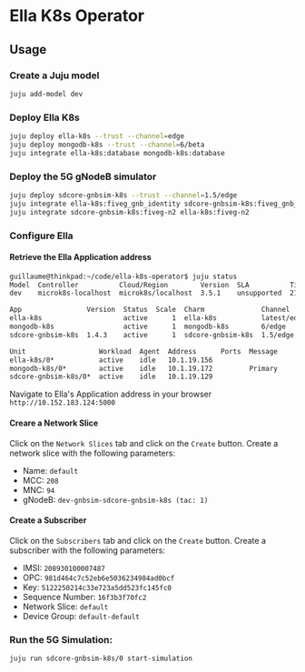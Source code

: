 # Ella K8s Operator

## Usage

### Create a Juju model
```bash
juju add-model dev
```

### Deploy Ella K8s
```bash
juju deploy ella-k8s --trust --channel=edge
juju deploy mongodb-k8s --trust --channel=6/beta
juju integrate ella-k8s:database mongodb-k8s:database
```

### Deploy the 5G gNodeB simulator
```bash
juju deploy sdcore-gnbsim-k8s --trust --channel=1.5/edge
juju integrate ella-k8s:fiveg_gnb_identity sdcore-gnbsim-k8s:fiveg_gnb_identity
juju integrate sdcore-gnbsim-k8s:fiveg-n2 ella-k8s:fiveg-n2
```

### Configure Ella

#### Retrieve the Ella Application address

```bash
guillaume@thinkpad:~/code/ella-k8s-operator$ juju status
Model  Controller          Cloud/Region        Version  SLA          Timestamp
dev    microk8s-localhost  microk8s/localhost  3.5.1    unsupported  21:00:50-04:00

App                Version  Status  Scale  Charm              Channel      Rev  Address         Exposed  Message
ella-k8s                    active      1  ella-k8s           latest/edge   21  10.152.183.124  no       
mongodb-k8s                 active      1  mongodb-k8s        6/edge        50  10.152.183.252  no       Primary
sdcore-gnbsim-k8s  1.4.3    active      1  sdcore-gnbsim-k8s  1.5/edge     437  10.152.183.57   no       

Unit                  Workload  Agent  Address      Ports  Message
ella-k8s/0*           active    idle   10.1.19.156         
mongodb-k8s/0*        active    idle   10.1.19.172         Primary
sdcore-gnbsim-k8s/0*  active    idle   10.1.19.129  
```

Navigate to Ella's Application address in your browser `http://10.152.183.124:5000`

#### Creare a Network Slice

Click on the `Network Slices` tab and click on the `Create` button. Create a network slice with the following parameters:
- Name: `default`
- MCC: `208`
- MNC: `94`
- gNodeB: `dev-gnbsim-sdcore-gnbsim-k8s (tac: 1)`

#### Create a Subscriber

Click on the `Subscribers` tab and click on the `Create` button. Create a subscriber with the following parameters:
- IMSI: `208930100007487`
- OPC: `981d464c7c52eb6e5036234984ad0bcf`
- Key: `5122250214c33e723a5dd523fc145fc0`
- Sequence Number: `16f3b3f70fc2`
- Network Slice: `default`
- Device Group: `default-default`

### Run the 5G Simulation:

```bash
juju run sdcore-gnbsim-k8s/0 start-simulation
```

